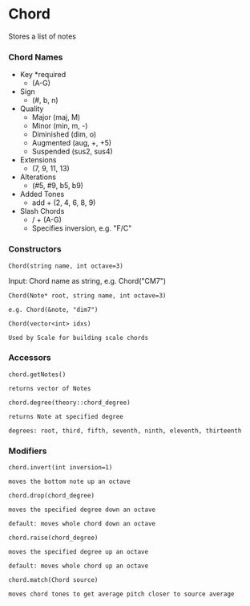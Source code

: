 # Chord

Stores a list of notes 

### Chord Names

- Key *required
    - (A-G)
- Sign
    - (#, b, n)
- Quality
    - Major (maj, M)
    - Minor (min, m, -)
    - Diminished (dim, o)
    - Augmented (aug, +, +5)
    - Suspended (sus2, sus4)
- Extensions
    - (7, 9, 11, 13)
- Alterations
    - (#5, #9, b5, b9)
- Added Tones
    - add + (2, 4, 6, 8, 9)
- Slash Chords
    - / + (A-G)
    - Specifies inversion, e.g. "F/C"

### Constructors

`Chord(string name, int octave=3)`

Input: Chord name as string, e.g. Chord("CM7")

`Chord(Note* root, string name, int octave=3)`

    e.g. Chord(&note, "dim7")

`Chord(vector<int> idxs)` 

    Used by Scale for building scale chords

### Accessors

`chord.getNotes()`

    returns vector of Notes

`chord.degree(theory::chord_degree)`

    returns Note at specified degree

    degrees: root, third, fifth, seventh, ninth, eleventh, thirteenth

### Modifiers

`chord.invert(int inversion=1)`

    moves the bottom note up an octave

`chord.drop(chord_degree)`

    moves the specified degree down an octave

    default: moves whole chord down an octave

`chord.raise(chord_degree)`

    moves the specified degree up an octave

    default: moves whole chord up an octave

`chord.match(Chord source)`

    moves chord tones to get average pitch closer to source average
    
